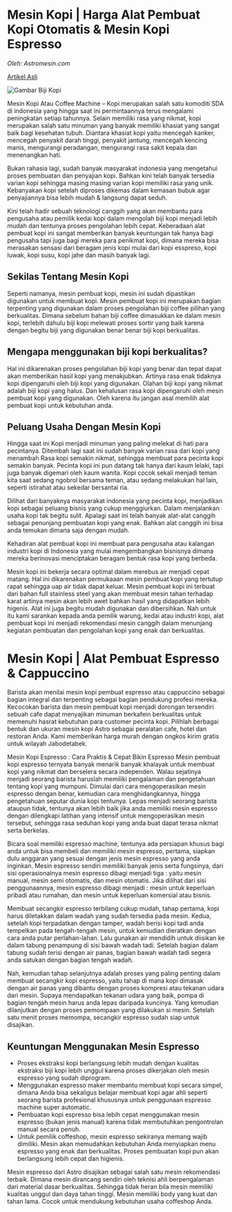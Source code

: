 # Mesin Kopi | Harga Alat Pembuat Kopi Otomatis & Mesin Kopi Espresso

_Oleh: Astromesin.com_

[Artikel Asli](https://astromesin.com/harga-mesin-kopi/)

![Gambar Biji Kopi](https://i0.wp.com/astromesin.com/wp-content/uploads/2018/04/Mesin-Kopi-Nuova-Simonelli-Banner.jpg?resize=1000%2C596&ssl=1)

Mesin Kopi Atau Coffee Machine – Kopi merupakan salah satu komoditi SDA di indonesia yang hingga saat ini permintaannya terus mengalami peningkatan setiap tahunnya. Selain memiliki rasa yang nikmat, kopi merupakan salah satu minuman yang banyak memiliki khasiat yang sangat baik bagi kesehatan tubuh. Diantara khasiat kopi yaitu mencegah kanker, mencegah penyakit darah tinggi, penyakit jantung, mencegah kencing manis, mengurangi peradangan, mengurangi rasa sakit kepala dan menenangkan hati.

Bukan rahasia lagi, sudah banyak masyarakat indonesia yang mengetahui proses pembuatan dan penyajian kopi. Bahkan kini telah banyak tersedia varian kopi sehingga masing masing varian kopi memiliki rasa yang unik. Kebanyakan kopi setelah diproses dikemas dalam kemasan bubuk agar penyajiannya bisa lebih mudah & langsung dapat seduh.

Kini telah hadir sebuah teknologi canggih yang akan membantu para pengusaha atau pemilik kedai kopi dalam mengolah biji kopi menjadi lebih mudah dan tentunya proses pengolahan lebih cepat. Keberadaan alat pembuat kopi ini sangat memberikan banyak keuntungan tak hanya bagi pengusaha tapi juga bagi mereka para penikmat kopi, dimana mereka bisa merasakan sensasi dari beragam jenis kopi mulai dari kopi esspreso, kopi luwak, kopi susu, kopi jahe dan masih banyak lagi.

## Sekilas Tentang Mesin Kopi
Seperti namanya, mesin pembuat kopi, mesin ini sudah dipastikan digunakan untuk membuat kopi. Mesin pembuat kopi ini merupakan bagian terpenting yang digunakan dalam proses pengolahan biji coffee pilihan yang berkualitas. Dimana sebelum bahan biji coffee dimasukkan ke dalam mesin kopi, terlebih dahulu biji kopi melewati proses sortir yang baik karena dengan begitu biji yang digunakan benar benar biji kopi berkualitas.

## Mengapa menggunakan biji kopi berkualitas?
Hal ini dikarenakan proses pengolahan biji kopi yang benar dan tepat dapat akan memberikan hasil kopi yang menakjubkan. Artinya rasa enak tidaknya kopi dipengaruhi oleh biji kopi yang digunakan. Olahan biji kopi yang nikmat adalah biji kopi yang halus. Dan kehalusan rasa kopi dipengaruhi oleh mesin pembuat kopi yang digunakan. Oleh karena itu jangan asal memilih alat pembuat kopi untuk kebutuhan anda.

## Peluang Usaha Dengan Mesin Kopi
Hingga saat ini Kopi menjadi minuman yang paling melekat di hati para pecintanya. Ditembah lagi saat ini sudah banyak varian rasa dari kopi yang menambah Rasa kopi semakin nikmat, sehingga membuat para pecinta kopi semakin banyak. Pecinta kopi ini pun datang tak hanya dari kaum lelaki, tapi juga banyak digemari oleh kaum wanita. Kopi cocok sekali menjadi teman kita saat sedang ngobrol bersama teman, atau sedang melakukan hal lain, seperti istirahat atau sekedar bersantai ria.

Dilihat dari banyaknya masyarakat indonesia yang pecinta kopi, menjadikan kopi sebagai peluang bisnis yang cukup menggiurkan. Dalam menjalankan usaha kopi tak begitu sulit. Apalagi saat ini telah banyak alat-alat canggih sebagai penunjang pembuatan kopi yang enak. Bahkan alat canggih ini bisa anda temukan dimana saja dengan mudah.

Kehadiran alat pembuat kopi ini membuat para pengusaha atau kalangan industri kopi di Indonesia yang mulai mengembangkan bisnisnya dimana mereka berinovasi menciptakan beragam bentuk rasa kopi yang berbeda.

Mesin kopi ini bekerja secara optimal dalam merebus air menjadi cepat matang. Hal ini dikarenakan permukaaan mesin pembuat kopi yang tertutup rapat sehingga uap air tidak dapat keluar. Mesin pembuat kopi ini terbuat dari bahan full stainless steel yang akan membuat mesin tahan terhadap karat artinya mesin akan lebih awet bahkan hasil yang didapatkan lebih higenis. Alat ini juga begitu mudah digunakan dan dibersihkan. Nah untuk itu kami sarankan kepada anda pemilik warung, kedai atau industri kopi, alat pembuat kopi ini menjadi rekomendasi mesin canggih dalam menunjang kegiatan pembuatan dan pengolahan kopi yang enak dan berkualitas.

# Mesin Kopi | Alat Pembuat Espresso & Cappuccino

Barista akan menilai mesin kopi pembuat espresso atau cappuccino sebagai bagian integral dan terpenting sebagai bagian pendukung profesi mereka. Kecocokan barista dan mesin pembuat kopi menjadi dorongan tersendiri sebuah cafe dapat menyajikan minuman berkafein berkualitas untuk memenuhi hasrat kebutuhan para customer pecinta kopi. Pilihlah berbagai bentuk dan ukuran mesin kopi Astro sebagai peralatan cafe, hotel dan restoran Anda. Kami memberikan harga murah dengan ongkos kirim gratis untuk wilayah Jabodetabek.

Mesin Kopi Espresso : Cara Praktis & Cepat Bikin Espresso
Mesin pembuat kopi espresso ternyata banyak menarik banyak khalayak untuk  membuat kopi yang nikmat dan berselera secara independen. Walau sejatinya menjadi seorang barista haruslah memiliki pengalaman dan pengetahuan tentang kopi yang mumpuni. Dimulai dari cara mengoperasikan mesin espresso dengan benar, kemudian cara menghidangkannya, hingga pengetahuan seputar dunia kopi tentunya. Lepas menjadi seorang barista ataupun tidak, tentunya akan lebih baik jika anda memiliki mesin espresso dengan dilengkapi latihan yang intensif untuk mengoperasikan mesin tersebut, sehingga rasa seduhan kopi yang anda buat dapat terasa nikmat serta berkelas.

Bicara soal memiliki espresso machine, tentunya ada persiapan khusus bagi anda untuk bisa membeli dan memiliki mesin espresso, pertama, siapkan dulu anggaran yang sesuai dengan jenis mesin espresso yang anda inginkan. Mesin espresso sendiri memiliki banyak jenis serta fungsinya, dari sisi operasionalnya mesin espresso dibagi menjadi tiga : yaitu mesin manual, mesin semi otomatis, dan mesin otomatis. Jika dilihat dari sisi penggunaannya, mesin espresso dibagi menjadi : mesin untuk keperluan pribadi atau rumahan, dan mesin untuk keperluan komersial atau bisnis.

Membuat secangkir espresso terbilang cukup mudah, tahap pertama, kopi harus diletakkan dalam wadah yang sudah tersedia pada mesin. Kedua, setelah kopi terpadatkan dengan tamper, wadah berisi kopi tadi anda tempelkan pada tengah-tengah mesin, untuk kemudian dieratkan dengan cara anda putar perlahan-lahan. Lalu gunakan air mendidih untuk diisikan ke dalam tabung penampung di sisi bawah wadah tadi. Setelah bagian dalam tabung sudah terisi dengan air panas, bagian bawah wadah tadi segera anda satukan dengan bagian tengah wadah.

Nah, kemudian tahap selanjutnya adalah proses yang paling penting dalam membuat secangkir kopi espresso, yaitu tahap di mana kopi dimasak dengan air panas yang dibantu dengan proses kompresi atau tekanan udara dari mesin. Supaya mendapatkan tekanan udara yang baik, pompa di bagian tengah mesin harus anda lepas daripada kuncinya. Yang kemudian dilanjutkan dengan proses pemompaan yang dilakukan si mesin. Setelah satu menit proses memompa, secangkir espresso sudah siap untuk disajikan.

## Keuntungan Menggunakan Mesin Espresso

- Proses ekstraksi kopi berlangsung lebih mudah dengan kualitas ekstraksi biji kopi lebih unggul karena proses dikerjakan oleh mesin espresso yang sudah diprogram.
- Menggunakan espresso maker membantu membuat kopi secara simpel, dimana Anda bisa sekaligus belajar membuat kopi agar ahli seperti seorang barista profesional khususnya untuk penggunaan espresso machine super automatic.
- Pembuatan kopi espresso  bisa lebih cepat menggunakan mesin espresso (bukan jenis manual) karena tidak membutuhkan pengontrolan manual secara penuh.
- Untuk pemilik coffeshop, mesin espresso sekiranya memang wajib dimiliki. Mesin akan memudahkan kebutuhan Anda menyiapkan menu espresso yang enak dan berkualitas. Proses pembuatan kopi pun akan berlangsung lebih cepat dan higienis.

Mesin espresso dari Astro disajikan sebagai salah satu mesin rekomendasi terbaik. Dimana mesin dirancang sendiri oleh teknisi ahli berpengalaman dari material dasar berkualitas. Sehingga tidak heran bila mesin memiliki kualitas unggul dan daya tahan tinggi. Mesin memiliki body yang kuat dan tahan lama. Cocok untuk mendukung kebutuhan usaha coffeshop Anda.
